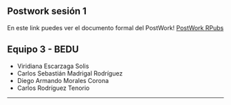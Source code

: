 ## Postwork sesión 1
En este link puedes ver el documento formal del PostWork!
[PostWork RPubs](https://rpubs.com/diego-corona/712844)

## Equipo 3 - BEDU

* Viridiana Escarzaga Solis
* Carlos Sebastián Madrigal Rodríguez 
* Diego Armando Morales Corona
* Carlos Rodríguez Tenorio
---------------------------------------
